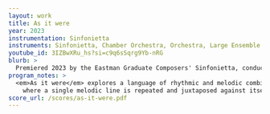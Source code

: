 ```yaml
---
layout: work
title: As it were
year: 2023
instrumentation: Sinfonietta
instruments: Sinfonietta, Chamber Orchestra, Orchestra, Large Ensemble
youtube_id: 3IZBwXRu_hs?si=c9q6sSqrg9Yb-nRG
blurb: >
  Premiered 2023 by the Eastman Graduate Composers' Sinfonietta, conducted by Serena Reuten.
program_notes: >
  <em>As it were</em> explores a language of rhythmic and melodic combinations. The work exists as a canon,
    where a single melodic line is repeated and juxtaposed against itself. In this work, the canon is crafted to draw out a variety in the resultant rhythms between pairs of voices. In each of the two pairs, each of a unique series of rhythms are used without repetition. This results in an evolving landscape of counterpoint, where the relationship between each voice is constantly changing. The melodic material of the work gradually shifts closer together in each measure, slowly revealing the similarities within each line.
score_url: /scores/as-it-were.pdf
---
```

